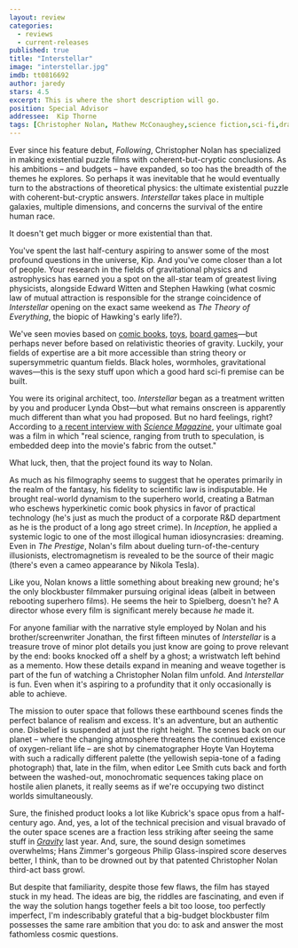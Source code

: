 ```yaml
---
layout: review
categories: 
  - reviews
  - current-releases
published: true
title: "Interstellar"
image: "interstellar.jpg"
imdb: tt0816692
author: jaredy
stars: 4.5
excerpt: This is where the short description will go.
position: Special Advisor
addressee:  Kip Thorne
tags: [Christopher Nolan, Mathew McConaughey,science fiction,sci-fi,drama]
---
```

Ever since his feature debut, _Following_, Christopher Nolan has specialized in making existential puzzle films with coherent-but-cryptic conclusions. As his ambitions – and budgets – have expanded, so too has the breadth of the themes he explores. So perhaps it was inevitable that he would eventually turn to the abstractions of theoretical physics: the ultimate existential puzzle with coherent-but-cryptic answers. _Interstellar_ takes place in multiple galaxies, multiple dimensions, and concerns the survival of the entire human race.

It doesn't get much bigger or more existential than that.

You've spent the last half-century aspiring to answer some of the most profound questions in the universe, Kip. And you've come closer than a lot of people. Your research in the fields of gravitational physics and astrophysics has earned you a spot on the all-star team of greatest living physicists, alongside Edward Witten and Stephen Hawking (what cosmic law of mutual attraction is responsible for the strange coincidence of _Interstellar_ opening on the exact same weekend as _The Theory of Everything_, the biopic of Hawking's early life?).

We've seen movies based on [comic books](http://www.dearcastandcrew.com/content/2012/5/11/the-avengers.html), [toys](http://www.dearcastandcrew.com/content/2014/6/27/transformers-age-of-extinction.html), [board games](http://www.dearcastandcrew.com/content/2012/5/18/battleship.html)—but perhaps never before based on relativistic theories of gravity. Luckily, your fields of expertise are a bit more accessible than string theory or supersymmetric quantum fields. Black holes, wormholes, gravitational waves—this is the sexy stuff upon which a good hard sci-fi premise can be built.

You were its original architect, too. _Interstellar_ began as a treatment written by you and producer Lynda Obst—but what remains onscreen is apparently much different than what you had proposed. But no hard feelings, right? According to [a recent interview with](http://news.sciencemag.org/people-events/2014/11/physicist-who-inspired-interstellar-spills-backstory-and-scene-makes-him) [_Science Magazine_](http://news.sciencemag.org/people-events/2014/11/physicist-who-inspired-interstellar-spills-backstory-and-scene-makes-him), your ultimate goal was a film in which "real science, ranging from truth to speculation, is embedded deep into the movie's fabric from the outset."

What luck, then, that the project found its way to Nolan.

As much as his filmography seems to suggest that he operates primarily in the realm of the fantasy, his fidelity to scientific law is indisputable. He brought real-world dynamism to the superhero world, creating a Batman who eschews hyperkinetic comic book physics in favor of practical technology (he's just as much the product of a corporate R&D department as he is the product of a long ago street crime). In _Inception_, he applied a systemic logic to one of the most illogical human idiosyncrasies: dreaming. Even in _The Prestige_, Nolan's film about dueling turn-of-the-century illusionists, electromagnetism is revealed to be the source of their magic (there's even a cameo appearance by Nikola Tesla).

Like you, Nolan knows a little something about breaking new ground; he's the only blockbuster filmmaker pursuing original ideas (albeit in between rebooting superhero films). He seems the heir to Spielberg, doesn't he? A director whose every film is significant merely because _he_ made it.

For anyone familiar with the narrative style employed by Nolan and his brother/screenwriter Jonathan, the first fifteen minutes of _Interstellar_ is a treasure trove of minor plot details you just know are going to prove relevant by the end: books knocked off a shelf by a ghost; a wristwatch left behind as a memento. How these details expand in meaning and weave together is part of the fun of watching a Christopher Nolan film unfold. And _Interstellar_ is fun. Even when it's aspiring to a profundity that it only occasionally is able to achieve.

The mission to outer space that follows these earthbound scenes finds the perfect balance of realism and excess. It's an adventure, but an authentic one. Disbelief is suspended at just the right height. The scenes back on our planet – where the changing atmosphere threatens the continued existence of oxygen-reliant life – are shot by cinematographer Hoyte Van Hoytema with such a radically different palette (the yellowish sepia-tone of a fading photograph) that, late in the film, when editor Lee Smith cuts back and forth between the washed-out, monochromatic sequences taking place on hostile alien planets, it really seems as if we're occupying two distinct worlds simultaneously.

Sure, the finished product looks a lot like Kubrick's space opus from a half-century ago. And, yes, a lot of the technical precision and visual bravado of the outer space scenes are a fraction less striking after seeing the same stuff in [_Gravity_](http://www.dearcastandcrew.com/content/2013/10/4/gravity.html) last year. And, sure, the sound design sometimes overwhelms; Hans Zimmer's gorgeous Philip Glass-inspired score deserves better, I think, than to be drowned out by that patented Christopher Nolan third-act bass growl.

But despite that familiarity, despite those few flaws, the film has stayed stuck in my head. The ideas are big, the riddles are fascinating, and even if the way the solution hangs together feels a bit too loose, too perfectly imperfect, I'm indescribably grateful that a big-budget blockbuster film possesses the same rare ambition that you do: to ask and answer the most fathomless cosmic questions.